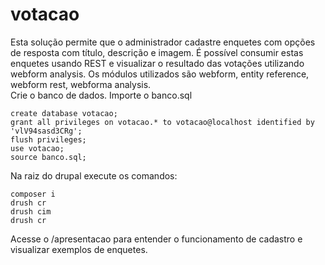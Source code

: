 # votacao

<div> Esta solução permite que o administrador cadastre enquetes com opções de resposta com título, descrição e imagem. É possível consumir estas enquetes usando REST e visualizar o resultado das votações utilizando webform analysis. Os módulos utilizados são webform, entity reference, webform rest, webforma analysis. </div>


<div> Crie o banco de dados. Importe o banco.sql </div>

```
create database votacao;
grant all privileges on votacao.* to votacao@localhost identified by 'vlV94sasd3CRg';
flush privileges;
use votacao;
source banco.sql;
```

<div> Na raiz do drupal execute os comandos: </div>

```
composer i
drush cr
drush cim
drush cr
```

<div> Acesse o /apresentacao para entender o funcionamento de cadastro e visualizar exemplos de enquetes. </div>



